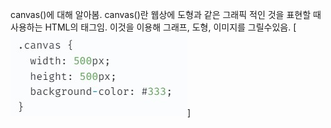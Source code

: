 canvas()에 대해 알아봄.
canvas()란 웹상에 도형과 같은 그래픽 적인 것을 표현할 때 사용하는 HTML의 태그임. 
이것을 이용해 그래프, 도형, 이미지를 그릴수있음.
[![1](./img/1.jpg)]
